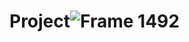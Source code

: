 # Project![Frame 1492](https://user-images.githubusercontent.com/106169920/183624109-14b0dfd0-f786-4e20-a3c3-13892e648508.jpg)

